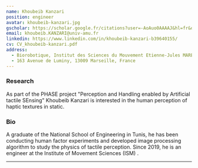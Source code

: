```yaml
---
name: Khoubeib Kanzari
position: engineer
avatar: khoubeib-kanzari.jpg
gscholar: https://scholar.google.fr/citations?user=-AoAuo0AAAAJ&hl=fr&oi=ao
email: khoubeib.KANZARI@univ-amu.fr
linkedin: https://www.linkedin.com/in/khoubeib-kanzari-b39640155/
cv: CV_khoubeib-kanzari.pdf
address:
  - Biorobotique, Institut des Sciences du Mouvement Etienne-Jules MAREY,
  - 163 Avenue de Luminy, 13009 Marseille, France
---
```



### Research
As part of the PHASE project "Perception and Handling enabled by Artificial tactile SEnsing" Khoubeib Kanzari is interested in the human perception of haptic textures in static.


### Bio
A graduate of the National School of Engineering in Tunis, he has been conducting human factor experiments and developed image processing algorithm to study the physics of tactile perception.  Since 2019, he is an engineer at the Institute of Movement Sciences (ISM) .

<hr>
